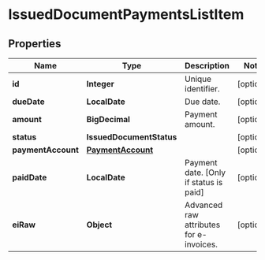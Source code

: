 

# IssuedDocumentPaymentsListItem


## Properties

| Name | Type | Description | Notes |
|------------ | ------------- | ------------- | -------------|
|**id** | **Integer** | Unique identifier. |  [optional] |
|**dueDate** | **LocalDate** | Due date. |  [optional] |
|**amount** | **BigDecimal** | Payment amount. |  [optional] |
|**status** | **IssuedDocumentStatus** |  |  [optional] |
|**paymentAccount** | [**PaymentAccount**](PaymentAccount.md) |  |  [optional] |
|**paidDate** | **LocalDate** | Payment date. [Only if status is paid] |  [optional] |
|**eiRaw** | **Object** | Advanced raw attributes for e-invoices. |  [optional] |



